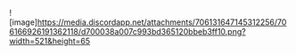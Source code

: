 ![image]https://media.discordapp.net/attachments/706131647145312256/706166926191362118/d700038a007c993bd365120bbeb3ff10.png?width=521&height=65
